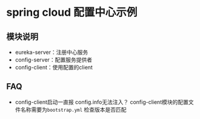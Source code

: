 # spring cloud 配置中心示例

## 模块说明
- eureka-server：注册中心服务
- config-server：配置服务提供者
- config-client：使用配置的client


## FAQ
- config-client启动一直报 config.info无法注入？
config-client模块的配置文件名称需要为`bootstrap.yml`
检查版本是否匹配

